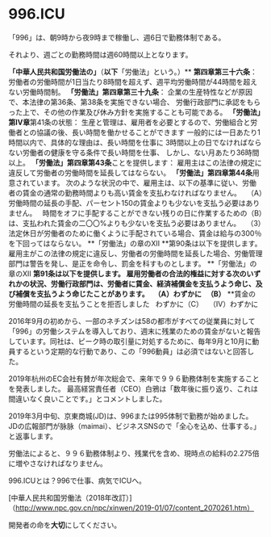 996.ICU
===

「996」は、朝9時から夜9時まで稼働し、週6日で勤務体制である。

それより、週ごとの勤務時間は週60時間以上となります。

**「中華人民共和国労働法の」**（**以下**「労働法」という。）** **第四章第三十六条**：
労働者の労働時間が1日当たり8時間を超えず、週平均労働時間が44時間を超えない労働時間制。
**「労働法」第四章第三十九条**：
企業の生産特性などが原因で、本法律の第36条、第38条を実施できない場合、
労働行政部門に承認をもらった上で、その他の作業及び休み方針を実施することも可能である。
**「労働法」第IV章**第41条の状態：
生産と管理は、雇用者を必要とするので、労働組合と労働者との協議の後、長い時間を働かせることができます
一般的には一日あたり1時間以内で、具体的な理由は、長い時間を仕事に
3時間以上の日でなければならない労働者の健康を守る条件で長い時間を仕事、
しかし、ない月あたり36時間以上。
**「労働法」第四章第43条**ことを提供します：
雇用主はこの法律の規定に違反して労働者の労働時間を延長してはならない。
**「労働法」第四章第44条**用意されています。
次のような状況の中で、雇用主は、以下の基準に従い、労働者の賃金の通常の勤務時間よりも高い賃金を支払わなければなりません。
  （A）労働時間の延長の手配、パーセント150の賃金よりも少ないを支払う必要はありません。
  時間をオフに手配することができない残りの日に作業するための（B）は、支払われた賃金の二〇〇%よりも少ないを支払う必要はありません。
  （3）法定休日が労働者のために働くように手配されている場合、賃金は給与の300％を下回ってはならない。
**「労働法」の章のXII **第90条は以下を提供します。
雇用主がこの法律の規定に違反し、労働者の労働時間を延長した場合、労働管理部門は警告を発し、是正を命令し、罰金を科すものとします。
**「労働法」の章のXII **第91条は以下を提供します。
雇用労働者の合法的権益に対する次のいずれかの状況、労働行政部門は、労働者に賃金、経済補償金を支払うよう命じ、及び補償を支払うよう命じたことがあります。
  （A）わずかに
  （B）** **賃金の労働時間の延長を支払うことを拒否しました
  わずかに（C）
  （IV）わずかに

2016年9月の初めから、一部のネチズンは58の都市がすべての従業員に対して「996」の労働システムを導入しており、週末に残業のための賃金がないと報告しています。同社は、ピーク時の取引量に対処するために、毎年9月と10月に動員するという定期的な行動であり、この「996動員」は必須ではないと回答した。

2019年杭州のEC会社有賛が年次総会で、来年で９９６勤務体制を実施することを発表しました。
最高経営責任者（CEO）白鴉は「数年後に振り返り、これは間違いなく良いことです。」とコメントしました。

2019年3月中旬、京東商城(JD)は、996または995体制で勤務が始めました。
JDの広報部門が脉脉（maimai）、ビジネスSNSので「全心を込め、仕事する。」と返事します。

労働法によると、９９６勤務体制より、残業代を含め、現時点の給料の2.275倍に増やさなければなりません。

996.ICUとは？996で仕事、病気でICUへ。

[中華人民共和国労働法（2018年改訂）]（http://www.npc.gov.cn/npc/xinwen/2019-01/07/content_2070261.htm）

開発者の命を**大切**にしてください。
